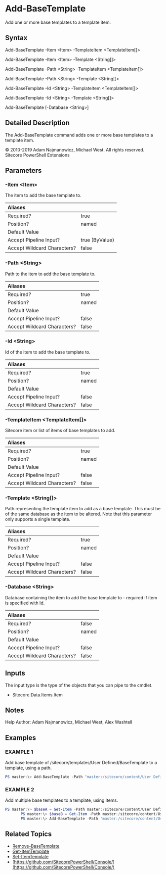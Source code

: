 # Add-BaseTemplate

Add one or more base templates to a template item.

## Syntax

Add-BaseTemplate -Item &lt;Item&gt; -TemplateItem &lt;TemplateItem\[\]&gt;

Add-BaseTemplate -Item &lt;Item&gt; -Template &lt;String\[\]&gt;

Add-BaseTemplate -Path &lt;String&gt; -TemplateItem &lt;TemplateItem\[\]&gt;

Add-BaseTemplate -Path &lt;String&gt; -Template &lt;String\[\]&gt;

Add-BaseTemplate -Id &lt;String&gt; -TemplateItem &lt;TemplateItem\[\]&gt;

Add-BaseTemplate -Id &lt;String&gt; -Template &lt;String\[\]&gt;

Add-BaseTemplate \[-Database &lt;String&gt;\]

## Detailed Description

The Add-BaseTemplate command adds one or more base templates to a template item.

© 2010-2019 Adam Najmanowicz, Michael West. All rights reserved. Sitecore PowerShell Extensions

## Parameters

### -Item  &lt;Item&gt;

The item to add the base template to.

| Aliases |  |
| :--- | :--- |
| Required? | true |
| Position? | named |
| Default Value |  |
| Accept Pipeline Input? | true \(ByValue\) |
| Accept Wildcard Characters? | false |

### -Path  &lt;String&gt;

Path to the item to add the base template to.

| Aliases |  |
| :--- | :--- |
| Required? | true |
| Position? | named |
| Default Value |  |
| Accept Pipeline Input? | false |
| Accept Wildcard Characters? | false |

### -Id  &lt;String&gt;

Id of the item to add the base template to.

| Aliases |  |
| :--- | :--- |
| Required? | true |
| Position? | named |
| Default Value |  |
| Accept Pipeline Input? | false |
| Accept Wildcard Characters? | false |

### -TemplateItem  &lt;TemplateItem\[\]&gt;

Sitecore item or list of items of base templates to add.

| Aliases |  |
| :--- | :--- |
| Required? | true |
| Position? | named |
| Default Value |  |
| Accept Pipeline Input? | false |
| Accept Wildcard Characters? | false |

### -Template  &lt;String\[\]&gt;

Path representing the template item to add as a base template. This must be of the same database as the item to be altered. Note that this parameter only supports a single template.

| Aliases |  |
| :--- | :--- |
| Required? | true |
| Position? | named |
| Default Value |  |
| Accept Pipeline Input? | false |
| Accept Wildcard Characters? | false |

### -Database  &lt;String&gt;

Database containing the item to add the base template to - required if item is specified with Id.

| Aliases |  |
| :--- | :--- |
| Required? | false |
| Position? | named |
| Default Value |  |
| Accept Pipeline Input? | false |
| Accept Wildcard Characters? | false |

## Inputs

The input type is the type of the objects that you can pipe to the cmdlet.

* Sitecore.Data.Items.Item 

## Notes

Help Author: Adam Najmanowicz, Michael West, Alex Washtell

## Examples

### EXAMPLE 1

Add base template of /sitecore/templates/User Defined/BaseTemplate to a template, using a path.

```powershell
PS master:\> Add-BaseTemplate -Path "master:/sitecore/content/User Defined/Page" -Template "/sitecore/templates/User Defined/BaseTemplate"
```

### EXAMPLE 2

Add multiple base templates to a template, using items.

```powershell
PS master:\> $baseA = Get-Item -Path master:/sitecore/content/User Defined/BaseTemplateA
       PS master:\> $baseB = Get-Item -Path master:/sitecore/content/User Defined/BaseTemplateB
       PS master:\> Add-BaseTemplate -Path "master:/sitecore/content/User Defined/Page" -TemplateItem @($baseA, $baseB)
```

## Related Topics

* [Remove-BaseTemplate](remove-basetemplate.md)
* [Get-ItemTemplate](get-itemtemplate.md)
* [Set-ItemTemplate](set-itemtemplate.md)
* [https://github.com/SitecorePowerShell/Console/](https://github.com/SitecorePowerShell/Console/) 

